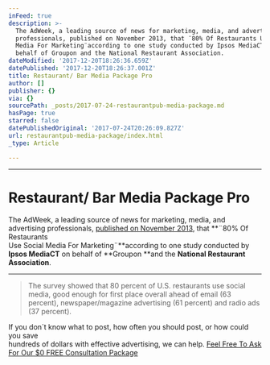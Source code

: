 ```yaml
---
inFeed: true
description: >-
  The AdWeek, a leading source of news for marketing, media, and advertising
  professionals, published on November 2013, that ¨80% Of Restaurants Use Social
  Media For Marketing¨according to one study conducted by Ipsos MediaCT on
  behalf of Groupon and the National Restaurant Association.
dateModified: '2017-12-20T18:26:36.659Z'
datePublished: '2017-12-20T18:26:37.001Z'
title: Restaurant/ Bar Media Package Pro
author: []
publisher: {}
via: {}
sourcePath: _posts/2017-07-24-restaurantpub-media-package.md
hasPage: true
starred: false
datePublishedOriginal: '2017-07-24T20:26:09.827Z'
url: restaurantpub-media-package/index.html
_type: Article

---
```

---

# **Restaurant/ Bar Media Package Pro**

The AdWeek, a leading source of news for marketing, media, and advertising professionals, [published on November 2013][0], that **¨80% Of Restaurants   
Use Social Media For Marketing¨**according to one study conducted by   
**Ipsos MediaCT** on behalf of **Groupon **and the **National Restaurant   
Association**.

---

> The survey showed that 80 percent of U.S. restaurants use social media, good enough for first place overall ahead of email (63 percent), newspaper/magazine advertising (61 percent) and radio ads (37 percent).

If you don´t know what to post, how often you should post, or how could you save  
hundreds of dollars with effective advertising, we can help.
[Feel Free To Ask For Our $0 FREE Consultation Package][1]

[0]: http://www.adweek.com/digital/restaurant-marketing/ "80% Of Restaurants Use Social Media For Marketing [STUDY]"
[1]: http://socialmediaclientspro.com/